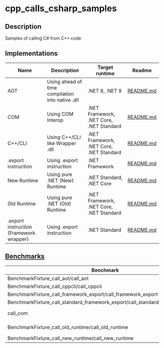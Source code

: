 # cpp_calls_csharp_samples

## Description

Samples of calling C# from C++ code

## Implementations

| Name                                    | Description                                      | Target runtime                           | Readme                                       |
|-----------------------------------------|--------------------------------------------------|------------------------------------------|----------------------------------------------|
| AOT                                     | Using ahead of time compilation into native .dll | .NET 8, .NET 9                           | [README.md](./src/aot)                       |
| COM                                     | Using COM Interop                                | .NET Framework, .NET Core, .NET Standard | [README.md](./src/com)                       |
| C++/CLI                                 | Using C++/CLI like Wrapper .dll                  | .NET Framework, .NET Core, .NET Standard | [README.md](./src/cpp_cli)                   |
| .export instruction                     | Using .export instruction                        | .NET Framework                           | [README.md](./src/framework_export)          |
| New Runtime                             | Using pure .NET (New) Runtime                    | .NET Standard, .NET Core                 | [README.md](./src/new_runtime)               |
| Old Runtime                             | Using pure .NET (Old) Runtime                    | .NET Framework, .NET Core, .NET Standard | [README.md](./src/old_runtime)               |
| .export instruction (Framework wrapper) | Using .export instruction                        | .NET Standard                            | [README.md](./src/standard_framework_export) |

## [Benchmarks](./src/benchmark)

| Benchmark                                                                      | Time      | CPU       | Iterations |
|--------------------------------------------------------------------------------|-----------|-----------|------------|
| BenchmarkFixture_call_aot/call_aot                                             | 4.04 ns   | 3.77 ns   | 186666667  |
| BenchmarkFixture_call_cppcli/call_cppcli                                       | 7.81 ns   | 7.85 ns   | 89600000   |
| BenchmarkFixture_call_framework_export/call_framework_export                   | 5.11 ns   | 5.02 ns   | 112000000  |
| BenchmarkFixture_call_standard_framework_export/call_standard_framework_export | 6.29 ns   | 6.14 ns   | 112000000  |
| call_com                                                                       | 141065 ns | 107422 ns | 6400       |
| BenchmarkFixture_call_old_runtime/call_old_runtime                             | 1257 ns   | 1245 ns   | 640000     |
| BenchmarkFixture_call_new_runtime/call_new_runtime                             | 146 ns    | 140 ns    | 5600000    |
